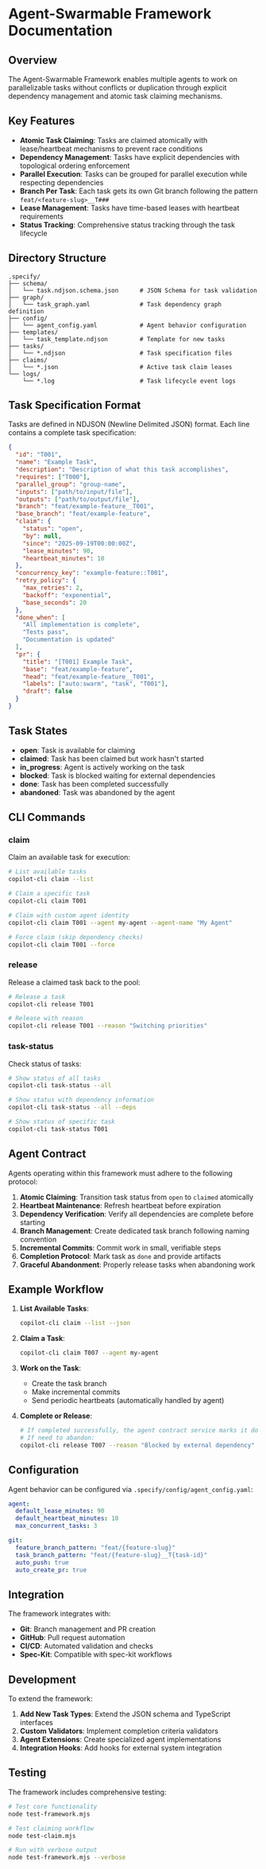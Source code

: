 # Agent-Swarmable Framework Documentation

## Overview

The Agent-Swarmable Framework enables multiple agents to work on parallelizable tasks without conflicts or duplication through explicit dependency management and atomic task claiming mechanisms.

## Key Features

- **Atomic Task Claiming**: Tasks are claimed atomically with lease/heartbeat mechanisms to prevent race conditions
- **Dependency Management**: Tasks have explicit dependencies with topological ordering enforcement
- **Parallel Execution**: Tasks can be grouped for parallel execution while respecting dependencies
- **Branch Per Task**: Each task gets its own Git branch following the pattern `feat/<feature-slug>__T###`
- **Lease Management**: Tasks have time-based leases with heartbeat requirements
- **Status Tracking**: Comprehensive status tracking through the task lifecycle

## Directory Structure

```
.specify/
├── schema/
│   └── task.ndjson.schema.json      # JSON Schema for task validation
├── graph/
│   └── task_graph.yaml              # Task dependency graph definition
├── config/
│   └── agent_config.yaml            # Agent behavior configuration
├── templates/
│   └── task_template.ndjson         # Template for new tasks
├── tasks/
│   └── *.ndjson                     # Task specification files
├── claims/
│   └── *.json                       # Active task claim leases
└── logs/
    └── *.log                        # Task lifecycle event logs
```

## Task Specification Format

Tasks are defined in NDJSON (Newline Delimited JSON) format. Each line contains a complete task specification:

```json
{
  "id": "T001",
  "name": "Example Task",
  "description": "Description of what this task accomplishes",
  "requires": ["T000"],
  "parallel_group": "group-name",
  "inputs": ["path/to/input/file"],
  "outputs": ["path/to/output/file"],
  "branch": "feat/example-feature__T001",
  "base_branch": "feat/example-feature",
  "claim": {
    "status": "open",
    "by": null,
    "since": "2025-09-19T00:00:00Z",
    "lease_minutes": 90,
    "heartbeat_minutes": 10
  },
  "concurrency_key": "example-feature::T001",
  "retry_policy": {
    "max_retries": 2,
    "backoff": "exponential",
    "base_seconds": 20
  },
  "done_when": [
    "All implementation is complete",
    "Tests pass",
    "Documentation is updated"
  ],
  "pr": {
    "title": "[T001] Example Task",
    "base": "feat/example-feature", 
    "head": "feat/example-feature__T001",
    "labels": ["auto:swarm", "task", "T001"],
    "draft": false
  }
}
```

## Task States

- **open**: Task is available for claiming
- **claimed**: Task has been claimed but work hasn't started
- **in_progress**: Agent is actively working on the task
- **blocked**: Task is blocked waiting for external dependencies
- **done**: Task has been completed successfully
- **abandoned**: Task was abandoned by the agent

## CLI Commands

### claim
Claim an available task for execution:

```bash
# List available tasks
copilot-cli claim --list

# Claim a specific task
copilot-cli claim T001

# Claim with custom agent identity
copilot-cli claim T001 --agent my-agent --agent-name "My Agent"

# Force claim (skip dependency checks)
copilot-cli claim T001 --force
```

### release
Release a claimed task back to the pool:

```bash
# Release a task
copilot-cli release T001

# Release with reason
copilot-cli release T001 --reason "Switching priorities"
```

### task-status
Check status of tasks:

```bash
# Show status of all tasks
copilot-cli task-status --all

# Show status with dependency information
copilot-cli task-status --all --deps

# Show status of specific task
copilot-cli task-status T001
```

## Agent Contract

Agents operating within this framework must adhere to the following protocol:

1. **Atomic Claiming**: Transition task status from `open` to `claimed` atomically
2. **Heartbeat Maintenance**: Refresh heartbeat before expiration
3. **Dependency Verification**: Verify all dependencies are complete before starting
4. **Branch Management**: Create dedicated task branch following naming convention
5. **Incremental Commits**: Commit work in small, verifiable steps
6. **Completion Protocol**: Mark task as `done` and provide artifacts
7. **Graceful Abandonment**: Properly release tasks when abandoning work

## Example Workflow

1. **List Available Tasks**:
   ```bash
   copilot-cli claim --list --json
   ```

2. **Claim a Task**:
   ```bash
   copilot-cli claim T007 --agent my-agent
   ```

3. **Work on the Task**:
   - Create the task branch
   - Make incremental commits
   - Send periodic heartbeats (automatically handled by agent)

4. **Complete or Release**:
   ```bash
   # If completed successfully, the agent contract service marks it done
   # If need to abandon:
   copilot-cli release T007 --reason "Blocked by external dependency"
   ```

## Configuration

Agent behavior can be configured via `.specify/config/agent_config.yaml`:

```yaml
agent:
  default_lease_minutes: 90
  default_heartbeat_minutes: 10
  max_concurrent_tasks: 3

git:
  feature_branch_pattern: "feat/{feature-slug}"
  task_branch_pattern: "feat/{feature-slug}__T{task-id}"
  auto_push: true
  auto_create_pr: true
```

## Integration

The framework integrates with:
- **Git**: Branch management and PR creation
- **GitHub**: Pull request automation
- **CI/CD**: Automated validation and checks
- **Spec-Kit**: Compatible with spec-kit workflows

## Development

To extend the framework:

1. **Add New Task Types**: Extend the JSON schema and TypeScript interfaces
2. **Custom Validators**: Implement completion criteria validators
3. **Agent Extensions**: Create specialized agent implementations
4. **Integration Hooks**: Add hooks for external system integration

## Testing

The framework includes comprehensive testing:

```bash
# Test core functionality
node test-framework.mjs

# Test claiming workflow
node test-claim.mjs

# Run with verbose output
node test-framework.mjs --verbose
```